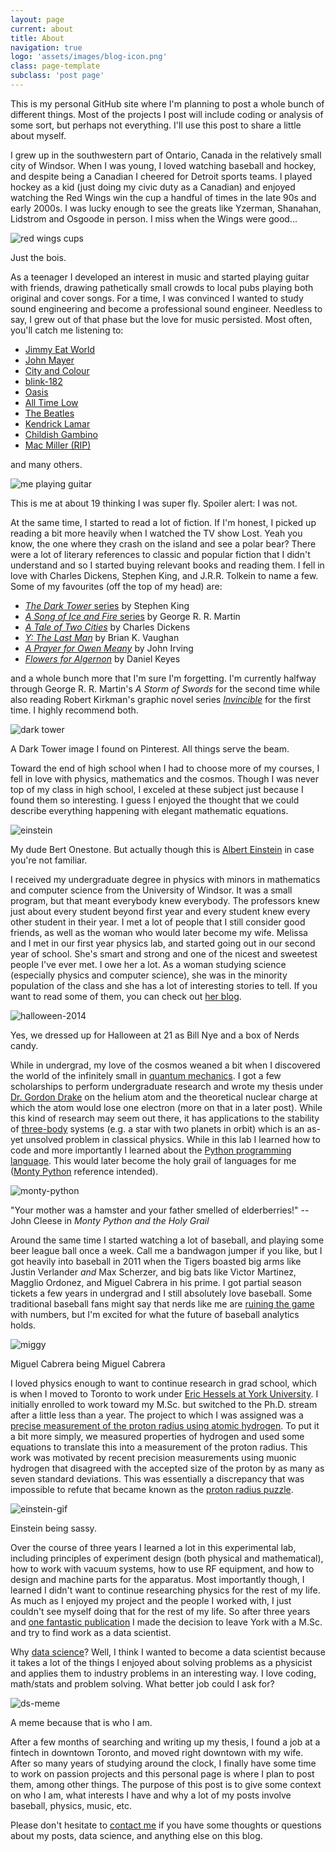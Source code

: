```yaml
---
layout: page
current: about
title: About
navigation: true
logo: 'assets/images/blog-icon.png'
class: page-template
subclass: 'post page'
---
```


This is my personal GitHub site where I'm planning to post a whole bunch of different things. Most of the projects I post will include coding or analysis of some sort, but perhaps not everything. I'll use this post to share a little about myself.

I grew up in the southwestern part of Ontario, Canada in the relatively small city of Windsor. When I was young, I loved watching baseball and hockey, and despite being a Canadian I cheered for Detroit sports teams. I played hockey as a kid (just doing my civic duty as a Canadian) and enjoyed watching the Red Wings win the cup a handful of times in the late 90s and early 2000s. I was lucky enough to see the greats like Yzerman, Shanahan, Lidstrom and Osgoode in person. I miss when the Wings were good...

<img src="https://66.media.tumblr.com/tumblr_mackcgGkNF1rzdljko2_500.gifv" alt="red wings cups" align="middle">

Just the bois.

As a teenager I developed an interest in music and started playing guitar with friends, drawing pathetically small crowds to local pubs playing both original and cover songs. For a time, I was convinced I wanted to study sound engineering and become a professional sound engineer. Needless to say, I grew out of that phase but the love for music persisted. Most often, you'll catch me listening to:

- [Jimmy Eat World](https://www.jimmyeatworld.com/)
- [John Mayer](https://www.johnmayer.com/)
- [City and Colour](https://www.cityandcolour.com/)
- [blink-182](https://www.blink182.com/)
- [Oasis](http://www.oasisinet.com/)
- [All Time Low](https://www.thebeatles.com/)
- [The Beatles](https://www.thebeatles.com/)
- [Kendrick Lamar](http://www.kendricklamar.com/)
- [Childish Gambino](http://www.childishgambino.com/)
- [Mac Miller (RIP)](http://www.macmillerswebsite.com/)

and many others.

<img src="/assets/images/guitar.jpg" alt="me playing guitar">

This is me at about 19 thinking I was super fly. Spoiler alert: I was not.

At the same time, I started to read a lot of fiction. If I'm honest, I picked up reading a bit more heavily when I watched the TV show Lost. Yeah you know, the one where they crash on the island and see a polar bear? There were a lot of literary references to classic and popular fiction that I didn't understand and so I started buying relevant books and reading them. I fell in love with Charles Dickens, Stephen King, and J.R.R. Tolkein to name a few. Some of my favourites (off the top of my head) are:

- [*The Dark Tower* series](https://en.wikipedia.org/wiki/The_Dark_Tower_(series)) by Stephen King
- [*A Song of Ice and Fire* series](https://en.wikipedia.org/wiki/A_Song_of_Ice_and_Fire) by George R. R. Martin
- [*A Tale of Two Cities*](https://en.wikipedia.org/wiki/A_Tale_of_Two_Cities) by Charles Dickens
- [*Y: The Last Man*](https://en.wikipedia.org/wiki/Y:_The_Last_Man) by Brian K. Vaughan
- [*A Prayer for Owen Meany*](https://en.wikipedia.org/wiki/A_Prayer_for_Owen_Meany) by John Irving
- [*Flowers for Algernon*](https://en.wikipedia.org/wiki/Flowers_for_Algernon) by Daniel Keyes

and a whole bunch more that I'm sure I'm forgetting. I'm currently halfway through George R. R. Martin's *A Storm of Swords* for the second time while also reading Robert Kirkman's graphic novel series [*Invincible*](https://en.wikipedia.org/wiki/Invincible_(comics)) for the first time. I highly recommend both.

<img src="https://i.pinimg.com/originals/42/0f/ea/420fea7da36d5923f6d993abbb44b05e.jpg" alt="dark tower">

A Dark Tower image I found on Pinterest. All things serve the beam.

Toward the end of high school when I had to choose more of my courses, I fell in love with physics, mathematics and the cosmos. Though I was never top of my class in high school, I exceled at these subject just because I found them so interesting. I guess I enjoyed the thought that we could describe everything happening with elegant mathematic equations.

<img src="http://www.planet-science.com/umbraco/ImageGen.ashx?image=/media/99744/albert%20einstein.jpg&width=600&constrain=true" alt="einstein">

My dude Bert Onestone. But actually though this is [Albert Einstein](https://en.wikipedia.org/wiki/Albert_Einstein) in case you're not familiar.

I received my undergraduate degree in physics with minors in mathematics and computer science from the University of Windsor. It was a small program, but that meant everybody knew everybody. The professors knew just about every student beyond first year and every student knew every other student in their year. I met a lot of people that I still consider good friends, as well as the woman who would later become my wife. Melissa and I met in our first year physics lab, and started going out in our second year of school. She's smart and strong and one of the nicest and sweetest people I've ever met. I owe her a lot. As a woman studying science (especially physics and computer science), she was in the minority population of the class and she has a lot of interesting stories to tell. If you want to read some of them, you can check out [her blog](https://melissamathers.ca/).

<img src="/assets/images/halloween.jpg" alt="halloween-2014" align="middle">

Yes, we dressed up for Halloween at 21 as Bill Nye and a box of Nerds candy.

While in undergrad, my love of the cosmos weaned a bit when I discovered the world of the infinitely small in [quantum mechanics](https://en.wikipedia.org/wiki/Quantum_mechanics). I got a few scholarships to perform undergraduate research and wrote my thesis under [Dr. Gordon Drake](http://drake.sharcnet.ca/mediawiki/index.php/Dr._Gordon_Drake%27s_Research_Group) on the helium atom and the theoretical nuclear charge at which the atom would lose one electron (more on that in a later post). While this kind of research may seem out there, it has applications to the stability of [three-body](https://en.wikipedia.org/wiki/Three-body_problem) systems (e.g. a star with two planets in orbit) which is an as-yet unsolved problem in classical physics. While in this lab I learned how to code and more importantly I learned about the [Python programming language](https://www.python.org/). This would later become the holy grail of languages for me ([Monty Python](http://montypython.com/) reference intended).

<img src="https://media0.giphy.com/media/uZZVDe6K1Sb2U/giphy.gif" alt="monty-python" align="middle">

"Your mother was a hamster and your father smelled of elderberries!" -- John Cleese in *Monty Python and the Holy Grail*

Around the same time I started watching a lot of baseball, and playing some beer league ball once a week. Call me a bandwagon jumper if you like, but I got heavily into baseball in 2011 when the Tigers boasted big arms like Justin Verlander *and* Max Scherzer, and big bats like Victor Martinez, Magglio Ordonez, and Miguel Cabrera in his prime. I got partial season tickets a few years in undergrad and I still absolutely love baseball. Some traditional baseball fans might say that nerds like me are [ruining the game](https://bleacherreport.com/articles/2791455-i-find-it-very-difficult-to-watch-why-mlb-greats-think-baseballs-in-trouble) with numbers, but I'm excited for what the future of baseball analytics holds.

<img src="https://media.giphy.com/media/26gJz7O2hjp4nh2QU/giphy.gif" alt="miggy" align="middle">

Miguel Cabrera being Miguel Cabrera

I loved physics enough to want to continue research in grad school, which is when I moved to Toronto to work under [Eric Hessels at York University](https://www.physics.yorku.ca/faculty-profiles/hessels-eric/). I initially enrolled to work toward my M.Sc. but switched to the Ph.D. stream after a little less than a year. The project to which I was assigned was a [precise measurement of the proton radius using atomic hydrogen](https://news.yorku.ca/2019/09/05/scientists-measure-precise-proton-radius-to-help-resolve-decade-old-puzzle/). To put it a bit more simply, we measured properties of hydrogen and used some equations to translate this into a measurement of the proton radius. This work was motivated by recent precision measurements using muonic hydrogen that disagreed with the accepted size of the proton by as many as seven standard deviations. This was essentially a discrepancy that was impossible to refute that became known as the [proton radius puzzle](https://en.wikipedia.org/wiki/Proton_radius_puzzle).

<img src="https://media1.giphy.com/media/n0TYTPfKaz7bO/source.gif" alt="einstein-gif" align="middle">

Einstein being sassy.

Over the course of three years I learned a lot in this experimental lab, including principles of experiment design (both physical and mathematical), how to work with vacuum systems, how to use RF equipment, and how to design and machine parts for the apparatus. Most importantly though, I learned I didn't want to continue researching physics for the rest of my life. As much as I enjoyed my project and the people I worked with, I just couldn't see myself doing that for the rest of my life. So after three years and [one fantastic publication](https://science.sciencemag.org/content/365/6457/1007.abstract) I made the decision to leave York with a M.Sc. and try to find work as a data scientist.

Why [data science](https://en.wikipedia.org/wiki/Data_science)? Well, I think I wanted to become a data scientist because it takes a lot of the things I enjoyed about solving problems as a physicist and applies them to industry problems in an interesting way. I love coding, math/stats and problem solving. What better job could I ask for?

<img src="https://i.pinimg.com/originals/75/3b/5b/753b5b447a20939183e2e0c2a4e1a37f.jpg" alt="ds-meme" align="middle">

A meme because that is who I am.

After a few months of searching and writing up my thesis, I found a job at a fintech in downtown Toronto, and moved right downtown with my wife. After so many years of studying around the clock, I finally have some time to work on passion projects and this personal page is where I plan to post them, among other things. The purpose of this post is to give some context on who I am, what interests I have and why a lot of my posts involve baseball, physics, music, etc.

Please don't hesitate to [contact me](https://valdezt.github.io/contact) if you have some thoughts or questions about my posts, data science, and anything else on this blog.

